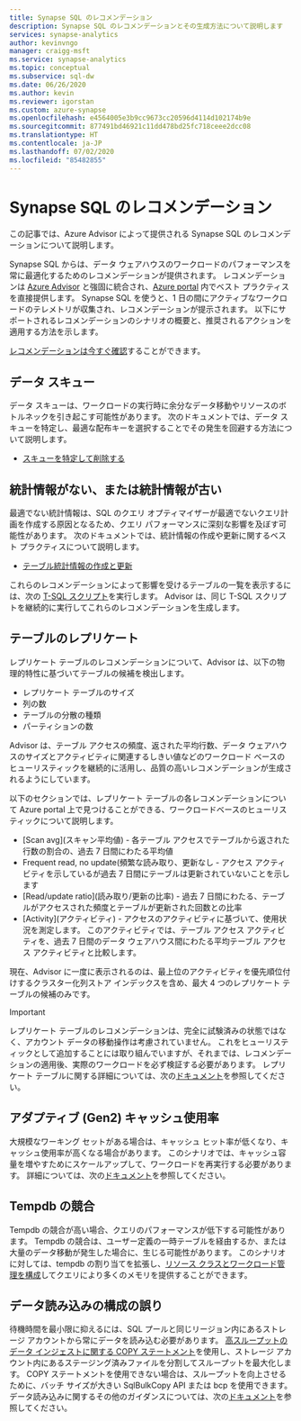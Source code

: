 ```yaml
---
title: Synapse SQL のレコメンデーション
description: Synapse SQL のレコメンデーションとその生成方法について説明します
services: synapse-analytics
author: kevinvngo
manager: craigg-msft
ms.service: synapse-analytics
ms.topic: conceptual
ms.subservice: sql-dw
ms.date: 06/26/2020
ms.author: kevin
ms.reviewer: igorstan
ms.custom: azure-synapse
ms.openlocfilehash: e4564005e3b9cc9673cc20596d4114d102174b9e
ms.sourcegitcommit: 877491bd46921c11dd478bd25fc718ceee2dcc08
ms.translationtype: HT
ms.contentlocale: ja-JP
ms.lasthandoff: 07/02/2020
ms.locfileid: "85482855"
---
```

# <a name="synapse-sql-recommendations"></a>Synapse SQL のレコメンデーション

この記事では、Azure Advisor によって提供される Synapse SQL のレコメンデーションについて説明します。  

Synapse SQL からは、データ ウェアハウスのワークロードのパフォーマンスを常に最適化するためのレコメンデーションが提供されます。 レコメンデーションは [Azure Advisor](../../advisor/advisor-performance-recommendations.md?toc=/azure/synapse-analytics/sql-data-warehouse/toc.json&bc=/azure/synapse-analytics/sql-data-warehouse/breadcrumb/toc.json) と強固に統合され、[Azure portal](https://aka.ms/Azureadvisor) 内でベスト プラクティスを直接提供します。 Synapse SQL を使うと、1 日の間にアクティブなワークロードのテレメトリが収集され、レコメンデーションが提示されます。 以下にサポートされるレコメンデーションのシナリオの概要と、推奨されるアクションを適用する方法を示します。

[レコメンデーションは今すぐ確認](https://aka.ms/Azureadvisor)することができます。 

## <a name="data-skew"></a>データ スキュー

データ スキューは、ワークロードの実行時に余分なデータ移動やリソースのボトルネックを引き起こす可能性があります。 次のドキュメントでは、データ スキューを特定し、最適な配布キーを選択することでその発生を回避する方法について説明します。

- [スキューを特定して削除する](sql-data-warehouse-tables-distribute.md#how-to-tell-if-your-distribution-column-is-a-good-choice)

## <a name="no-or-outdated-statistics"></a>統計情報がない、または統計情報が古い

最適でない統計情報は、SQL のクエリ オプティマイザーが最適でないクエリ計画を作成する原因となるため、クエリ パフォーマンスに深刻な影響を及ぼす可能性があります。 次のドキュメントでは、統計情報の作成や更新に関するベスト プラクティスについて説明します。

- [テーブル統計情報の作成と更新](sql-data-warehouse-tables-statistics.md)

これらのレコメンデーションによって影響を受けるテーブルの一覧を表示するには、次の [T-SQL スクリプト](https://github.com/Microsoft/sql-data-warehouse-samples/blob/master/samples/sqlops/MonitoringScripts/ImpactedTables)を実行します。 Advisor は、同じ T-SQL スクリプトを継続的に実行してこれらのレコメンデーションを生成します。

## <a name="replicate-tables"></a>テーブルのレプリケート

レプリケート テーブルのレコメンデーションについて、Advisor は、以下の物理的特性に基づいてテーブルの候補を検出します。

- レプリケート テーブルのサイズ
- 列の数
- テーブルの分散の種類
- パーティションの数

Advisor は、テーブル アクセスの頻度、返された平均行数、データ ウェアハウスのサイズとアクティビティに関連するしきい値などのワークロード ベースのヒューリスティックを継続的に活用し、品質の高いレコメンデーションが生成されるようにしています。

以下のセクションでは、レプリケート テーブルの各レコメンデーションについて Azure portal 上で見つけることができる、ワークロードベースのヒューリスティックについて説明します。

- [Scan avg]\(スキャン平均値) - 各テーブル アクセスでテーブルから返された行数の割合の、過去 7 日間にわたる平均値
- Frequent read, no update(頻繁な読み取り、更新なし - アクセス アクティビティを示しているが過去 7 日間にテーブルは更新されていないことを示します
- [Read/update ratio]\(読み取り/更新の比率) - 過去 7 日間にわたる、テーブルがアクセスされた頻度とテーブルが更新された回数との比率
- [Activity]\(アクティビティ) - アクセスのアクティビティに基づいて、使用状況を測定します。 このアクティビティでは、テーブル アクセス アクティビティを、過去 7 日間のデータ ウェアハウス間にわたる平均テーブル アクセス アクティビティと比較します。

現在、Advisor に一度に表示されるのは、最上位のアクティビティを優先順位付けするクラスター化列ストア インデックスを含め、最大 4 つのレプリケート テーブルの候補のみです。

> [!IMPORTANT]
> レプリケート テーブルのレコメンデーションは、完全に試験済みの状態ではなく、アカウント データの移動操作は考慮されていません。 これをヒューリスティックとして追加することには取り組んでいますが、それまでは、レコメンデーションの適用後、実際のワークロードを必ず検証する必要があります。 レプリケート テーブルに関する詳細については、次の[ドキュメント](design-guidance-for-replicated-tables.md#what-is-a-replicated-table)を参照してください。


## <a name="adaptive-gen2-cache-utilization"></a>アダプティブ (Gen2) キャッシュ使用率
大規模なワーキング セットがある場合は、キャッシュ ヒット率が低くなり、キャッシュ使用率が高くなる場合があります。 このシナリオでは、キャッシュ容量を増やすためにスケールアップして、ワークロードを再実行する必要があります。 詳細については、次の[ドキュメント](https://docs.microsoft.com/azure/synapse-analytics/sql-data-warehouse/sql-data-warehouse-how-to-monitor-cache)を参照してください。 

## <a name="tempdb-contention"></a>Tempdb の競合

Tempdb の競合が高い場合、クエリのパフォーマンスが低下する可能性があります。  Tempdb の競合は、ユーザー定義の一時テーブルを経由するか、または大量のデータ移動が発生した場合に、生じる可能性があります。 このシナリオに対しては、tempdb の割り当てを拡張し、[リソース クラスとワークロード管理を構成](https://docs.microsoft.com/azure/synapse-analytics/sql-data-warehouse/sql-data-warehouse-workload-management)してクエリにより多くのメモリを提供することができます。 

## <a name="data-loading-misconfiguration"></a>データ読み込みの構成の誤り

待機時間を最小限に抑えるには、SQL プールと同じリージョン内にあるストレージ アカウントから常にデータを読み込む必要があります。 [高スループットのデータ インジェストに関する COPY ステートメント](https://docs.microsoft.com/sql/t-sql/statements/copy-into-transact-sql?view=azure-sqldw-latest)を使用し、ストレージ アカウント内にあるステージング済みファイルを分割してスループットを最大化します。 COPY ステートメントを使用できない場合は、スループットを向上させるために、バッチ サイズが大きい SqlBulkCopy API または bcp を使用できます。 データ読み込みに関するその他のガイダンスについては、次の[ドキュメント](https://docs.microsoft.com/azure/synapse-analytics/sql-data-warehouse/guidance-for-loading-data)を参照してください。 
